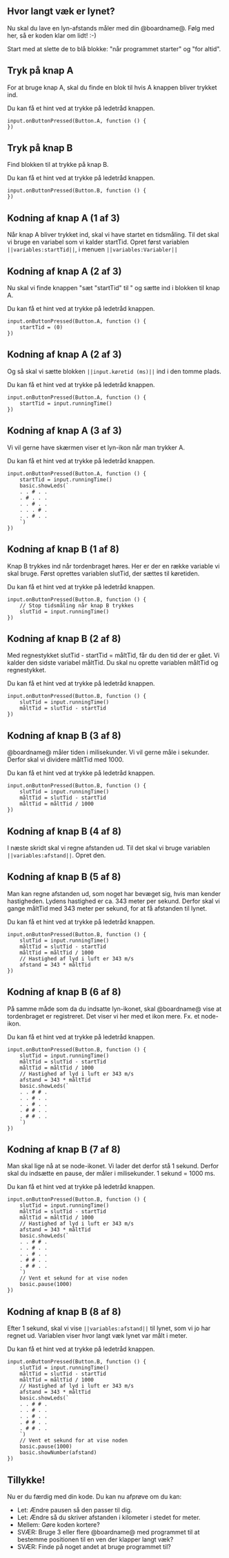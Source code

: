 ## Hvor langt væk er lynet?
Nu skal du lave en lyn-afstands måler med din @boardname@. 
Følg med her, så er koden klar om lidt! :-) 

Start med at slette de to blå blokke: "når programmet starter" og "for altid".

## Tryk på knap A
For at bruge knap A, skal du finde en blok til hvis A knappen bliver trykket ind. 

Du kan få et hint ved at trykke på ledetråd knappen. 

```blocks
input.onButtonPressed(Button.A, function () {
})
``` 

## Tryk på knap B
Find blokken til at trykke på knap B.


Du kan få et hint ved at trykke på ledetråd knappen.
```blocks
input.onButtonPressed(Button.B, function () {
})
```

## Kodning af knap A (1 af 3) 
Når knap A bliver trykket ind, skal vi have startet en tidsmåling. Til det skal vi bruge en variabel som vi kalder startTid. Opret først variablen `||variables:startTid||`, i menuen `||variables:Variabler||`

## Kodning af knap A (2 af 3) 
Nu skal vi finde knappen "sæt "startTid" til " og sætte ind i blokken til knap A. 

Du kan få et hint ved at trykke på ledetråd knappen.

```blocks
input.onButtonPressed(Button.A, function () {
    startTid = (0)
})
```

## Kodning af knap A (2 af 3) 
Og så skal vi sætte blokken `||input.køretid (ms)||` ind i den tomme plads. 

Du kan få et hint ved at trykke på ledetråd knappen.

```blocks
input.onButtonPressed(Button.A, function () {
    startTid = input.runningTime()
})
```

## Kodning af knap A (3 af 3)
Vi vil gerne have skærmen viser et lyn-ikon når man trykker A. 

Du kan få et hint ved at trykke på ledetråd knappen. 

```blocks
input.onButtonPressed(Button.A, function () {
    startTid = input.runningTime()
    basic.showLeds(`
    . . # . .
    . # . . .
    . . # . .
    . . . # .
    . . # . .
    `)
})
```

## Kodning af knap B (1 af 8) 
Knap B trykkes ind når tordenbraget høres. Her er der en række variable vi skal bruge. Først oprettes variablen slutTid, der sættes til køretiden. 

Du kan få et hint ved at trykke på ledetråd knappen.
```blocks
input.onButtonPressed(Button.B, function () {
    // Stop tidsmåling når knap B trykkes
    slutTid = input.runningTime()
})
```

## Kodning af knap B (2 af 8) 
Med regnestykket slutTid - startTid = måltTid, får du den tid der er gået. Vi kalder den sidste variabel måltTid. Du skal nu oprette variablen måltTid og regnestykket. 

Du kan få et hint ved at trykke på ledetråd knappen.

```blocks
input.onButtonPressed(Button.B, function () {
    slutTid = input.runningTime()
    måltTid = slutTid - startTid
})
```


## Kodning af knap B (3 af 8) 
@boardname@ måler tiden i milisekunder. Vi vil gerne måle i sekunder. Derfor skal vi dividere måltTid med 1000. 

Du kan få et hint ved at trykke på ledetråd knappen.

```blocks
input.onButtonPressed(Button.B, function () {
    slutTid = input.runningTime()
    måltTid = slutTid - startTid
    måltTid = måltTid / 1000
})
```

## Kodning af knap B (4 af 8)
I næste skridt skal vi regne afstanden ud. Til det skal vi bruge variablen  `||variables:afstand||`. Opret den. 

## Kodning af knap B (5 af 8) 
Man kan regne afstanden ud, som noget har bevæget sig, hvis man kender hastigheden. Lydens hastighed er ca. 343 meter per sekund. Derfor skal vi gange måltTid med 343 meter per sekund, for at få afstanden til lynet. 

Du kan få et hint ved at trykke på ledetråd knappen.
```blocks
input.onButtonPressed(Button.B, function () {
    slutTid = input.runningTime()
    måltTid = slutTid - startTid
    måltTid = måltTid / 1000
    // Hastighed af lyd i luft er 343 m/s
    afstand = 343 * måltTid
})
```

## Kodning af knap B (6 af 8) 
På samme måde som da du indsatte lyn-ikonet, skal @boardname@ vise at tordenbraget er registreret. Det viser vi her med et ikon mere. Fx. et node-ikon.

Du kan få et hint ved at trykke på ledetråd knappen.
```blocks
input.onButtonPressed(Button.B, function () {
    slutTid = input.runningTime()
    måltTid = slutTid - startTid
    måltTid = måltTid / 1000
    // Hastighed af lyd i luft er 343 m/s
    afstand = 343 * måltTid
    basic.showLeds(`
    . . # # .
    . . # . .
    . . # . .
    . # # . .
    . # # . .
    `)
})
```

## Kodning af knap B (7 af 8) 
Man skal lige nå at se node-ikonet. Vi lader det derfor stå 1 sekund. Derfor skal du indsætte en pause, der måler i milisekunder. 1 sekund = 1000 ms. 

Du kan få et hint ved at trykke på ledetråd knappen.
```blocks
input.onButtonPressed(Button.B, function () {
    slutTid = input.runningTime()
    måltTid = slutTid - startTid
    måltTid = måltTid / 1000
    // Hastighed af lyd i luft er 343 m/s
    afstand = 343 * måltTid
    basic.showLeds(`
    . . # # .
    . . # . .
    . . # . .
    . # # . .
    . # # . .
    `)
    // Vent et sekund for at vise noden
    basic.pause(1000)
})
```

## Kodning af knap B (8 af 8) 
Efter 1 sekund, skal vi vise  `||variables:afstand||` til lynet, som vi jo har regnet ud. Variablen viser hvor langt væk lynet var målt i meter. 

Du kan få et hint ved at trykke på ledetråd knappen.
```blocks
input.onButtonPressed(Button.B, function () {
    slutTid = input.runningTime()
    måltTid = slutTid - startTid
    måltTid = måltTid / 1000
    // Hastighed af lyd i luft er 343 m/s
    afstand = 343 * måltTid
    basic.showLeds(`
    . . # # .
    . . # . .
    . . # . .
    . # # . .
    . # # . .
    `)
    // Vent et sekund for at vise noden
    basic.pause(1000)
    basic.showNumber(afstand)
})
```

## Tillykke!
Nu er du færdig med din kode. Du kan nu afprøve om du kan: 
* Let: Ændre pausen så den passer til dig. 
* Let: Ændre så du skriver afstanden i kilometer i stedet for meter. 
* Mellem: Gøre koden kortere? 
* SVÆR: Bruge 3 eller flere @boardname@ med programmet til at bestemme positionen til en ven der klapper langt væk?
* SVÆR: Finde på noget andet at bruge programmet til?